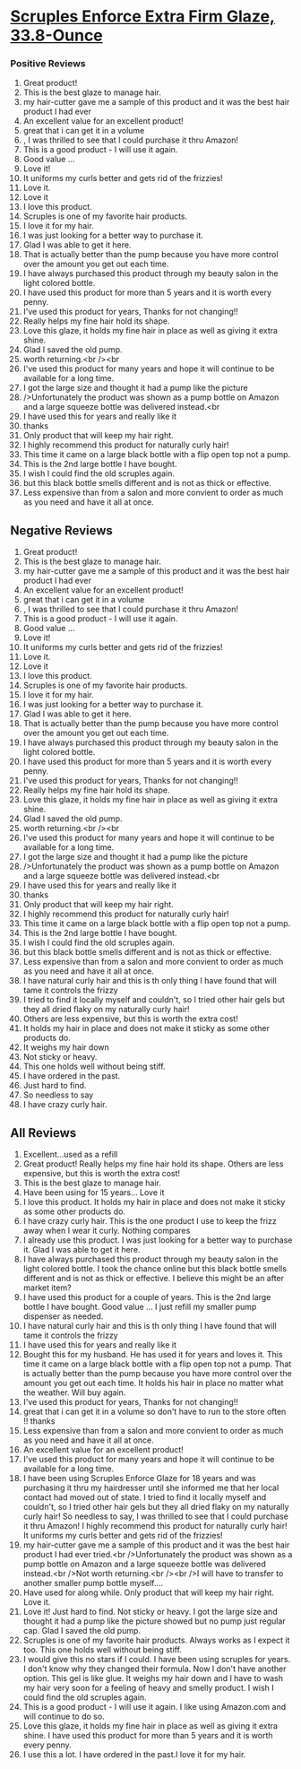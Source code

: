 # [Scruples Enforce Extra Firm Glaze, 33.8-Ounce](https://products.checkmycream.com/products/Scruples-Enforce-Extra-Firm-Glaze-33.8-Ounce.html)

### Positive Reviews

<ol>
      <li>Great product!</li>
      <li>This is the best glaze to manage hair.</li>
      <li>my hair-cutter gave me a sample of this product and it was the best hair product I had ever</li>
      <li>An excellent value for an excellent  product!</li>
      <li>great that i can get it in a volume</li>
      <li>, I was thrilled to see that I could purchase it thru Amazon!  </li>
      <li>This is a good product - I will use it again.</li>
      <li>Good value ...</li>
      <li>Love it!</li>
      <li>It uniforms my curls better and gets rid of the frizzies!</li>
      <li>Love it.</li>
      <li>Love it</li>
      <li>I love this product.</li>
      <li>Scruples is one of my favorite hair products.  </li>
      <li>I love it for my hair.</li>
      <li>I was just looking for a better way to purchase it.</li>
      <li>Glad I was able to get it here.</li>
      <li>That is actually better than the pump because you have more control over the amount you get out each time.</li>
      <li>I have always purchased this product through my beauty salon in the light colored bottle.</li>
      <li>I have used this product for more than 5 years and it is worth every penny.</li>
      <li>I&#x27;ve used this product for years, Thanks for not changing!!</li>
      <li>Really helps my fine hair hold its shape.</li>
      <li>Love this glaze, it holds my fine hair in place as well as giving it extra shine.</li>
      <li>Glad I saved the old pump.</li>
      <li>worth returning.&lt;br /&gt;&lt;br</li>
      <li>I&#x27;ve used this product for many years and hope it will continue to be available for a long time.</li>
      <li>I got the large size and thought it had a pump like the picture</li>
      <li>/&gt;Unfortunately the product was shown as a pump bottle on Amazon and a large squeeze bottle was delivered instead.&lt;br</li>
      <li>I have used this for years and really like it</li>
      <li>thanks</li>
      <li>Only product that will keep my hair right.</li>
      <li>I highly recommend this product for naturally curly hair!</li>
      <li>This time it came on a large black bottle with a flip open top not a pump.</li>
      <li>This is the 2nd large bottle I have bought.  </li>
      <li>I wish I could find the old scruples again.</li>
      <li>but this black bottle smells different and is not as thick or effective.</li>
      <li>Less expensive than from a salon and more convient to order as much as you need and have it all at once.</li>
</ol>


<h2>Negative Reviews</h2>
<ol>
<li> Great product!</li>
<li> This is the best glaze to manage hair.</li>
<li> my hair-cutter gave me a sample of this product and it was the best hair product I had ever</li>
<li> An excellent value for an excellent  product!</li>
<li> great that i can get it in a volume</li>
<li> , I was thrilled to see that I could purchase it thru Amazon!  </li>
<li> This is a good product - I will use it again.</li>
<li> Good value ...</li>
<li> Love it!</li>
<li> It uniforms my curls better and gets rid of the frizzies!</li>
<li> Love it.</li>
<li> Love it</li>
<li> I love this product.</li>
<li> Scruples is one of my favorite hair products.  </li>
<li> I love it for my hair.</li>
<li> I was just looking for a better way to purchase it.</li>
<li> Glad I was able to get it here.</li>
<li> That is actually better than the pump because you have more control over the amount you get out each time.</li>
<li> I have always purchased this product through my beauty salon in the light colored bottle.</li>
<li> I have used this product for more than 5 years and it is worth every penny.</li>
<li> I&#x27;ve used this product for years, Thanks for not changing!!</li>
<li> Really helps my fine hair hold its shape.</li>
<li> Love this glaze, it holds my fine hair in place as well as giving it extra shine.</li>
<li> Glad I saved the old pump.</li>
<li> worth returning.&lt;br /&gt;&lt;br</li>
<li> I&#x27;ve used this product for many years and hope it will continue to be available for a long time.</li>
<li> I got the large size and thought it had a pump like the picture</li>
<li> /&gt;Unfortunately the product was shown as a pump bottle on Amazon and a large squeeze bottle was delivered instead.&lt;br</li>
<li> I have used this for years and really like it</li>
<li> thanks</li>
<li> Only product that will keep my hair right.</li>
<li> I highly recommend this product for naturally curly hair!</li>
<li> This time it came on a large black bottle with a flip open top not a pump.</li>
<li> This is the 2nd large bottle I have bought.  </li>
<li> I wish I could find the old scruples again.</li>
<li> but this black bottle smells different and is not as thick or effective.</li>
<li> Less expensive than from a salon and more convient to order as much as you need and have it all at once.</li>
<li> I have natural curly hair and this is th only thing I have found that will tame it controls the frizzy</li>
<li> I tried to find it locally myself and couldn&#x27;t, so I tried other hair gels but they all dried flaky on my naturally curly hair!  </li>
<li> Others are less expensive, but this is worth the extra cost!</li>
<li> It holds my hair in place and does not make it sticky as some other products do.</li>
<li> It weighs my hair down</li>
<li> Not sticky or heavy.</li>
<li> This one holds well without being stiff.</li>
<li> I have ordered in the past.</li>
<li> Just hard to find.</li>
<li> So needless to say</li>
<li> I have crazy curly hair.  </li>
</ol>

<h2>All Reviews</h2>

<ol>
    <li> Excellent...used as a refill</li>
    <li> Great product! Really helps my fine hair hold its shape. Others are less expensive, but this is worth the extra cost!</li>
    <li> This is the best glaze to manage hair.</li>
    <li> Have been using for 15 years... Love it</li>
    <li> I love this product. It holds my hair in place and does not make it sticky as some other products do.</li>
    <li> I have crazy curly hair.  This is the one product I use to keep the frizz away when I wear it curly.  Nothing compares</li>
    <li> I already use this product. I was just looking for a better way to purchase it. Glad I was able to get it here.</li>
    <li> I have always purchased this product through my beauty salon in the light colored bottle. I took the chance online but this black bottle smells different and is not as thick or effective. I believe this might be an after market item?</li>
    <li> I have used this product for a couple of years.  This is the 2nd large bottle I have bought.  Good value ... I just refill my smaller pump dispenser as needed.</li>
    <li> I have natural curly hair and this is th only thing I have found that will tame it controls the frizzy</li>
    <li> I have used this for years and really like it</li>
    <li> Bought this for my husband. He has used it for years and loves it. This time it came on a large black bottle with a flip open top not a pump. That is actually better than the pump because you have more control over the amount you get out each time. It holds his hair in place no matter what the weather. Will buy again.</li>
    <li> I&#x27;ve used this product for years, Thanks for not changing!!</li>
    <li> great that i can get it in a volume so don&#x27;t have to run to the store often !!  thanks</li>
    <li> Less expensive than from a salon and more convient to order as much as you need and have it all at once.</li>
    <li> An excellent value for an excellent  product!</li>
    <li> I&#x27;ve used this product for many years and hope it will continue to be available for a long time.</li>
    <li> I have been using Scruples Enforce Glaze for 18 years and was purchasing it thru my hairdresser until she informed me that her local contact had moved out of state. I tried to find it locally myself and couldn&#x27;t, so I tried other hair gels but they all dried flaky on my naturally curly hair!  So needless to say, I was thrilled to see that I could purchase it thru Amazon!  I highly recommend this product for naturally curly hair! It uniforms my curls better and gets rid of the frizzies!</li>
    <li> my hair-cutter gave me a sample of this product and it was the best hair product I had ever tried.&lt;br /&gt;Unfortunately the product was shown as a pump bottle on Amazon and a large squeeze bottle was delivered instead.&lt;br /&gt;Not worth returning.&lt;br /&gt;&lt;br /&gt;I will have to transfer to another smaller pump bottle myself....</li>
    <li> Have used for along while. Only product that will keep my hair right. Love it.</li>
    <li> Love it! Just hard to find. Not sticky or heavy. I got the large size and thought it had a pump like the picture showed but no pump just regular cap. Glad I saved the old pump.</li>
    <li> Scruples is one of my favorite hair products.  Always works as I expect it too.  This one holds well without being stiff.</li>
    <li> I would give this no stars if I could. I have been using scruples for years. I don&#x27;t know why they changed their formula. Now I don&#x27;t have another option. This gel is like glue. It weighs my hair down and I have to wash my hair very soon for a feeling of heavy and smelly product. I wish I could find the old scruples again.</li>
    <li> This is a good product - I will use it again. I like using Amazon.com and will continue to do so.</li>
    <li> Love this glaze, it holds my fine hair in place as well as giving it extra shine. I have used this product for more than 5 years and it is worth every penny.</li>
    <li> I use this a lot. I have ordered in the past.I love it for my hair.</li>
</ol>




